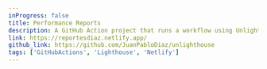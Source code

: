 ```yaml
---
inProgress: false
title: Performance Reports
description: A GitHub Action project that runs a workflow using Unlighthouse CI to generate a performance reports for all my websites and deploy it to a Netlify site.
link: https://reportesdiaz.netlify.app/
github_link: https://github.com/JuanPabloDiaz/unlighthouse
tags: ['GitHubActions', 'Lighthouse', 'Netlify']
---
```

